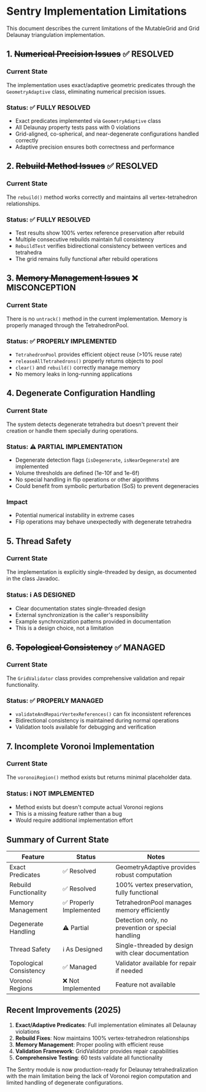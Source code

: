 # Sentry Implementation Limitations

This document describes the current limitations of the MutableGrid and Grid Delaunay triangulation implementation.

## 1. ~~Numerical Precision Issues~~ ✅ RESOLVED

### Current State
The implementation uses exact/adaptive geometric predicates through the `GeometryAdaptive` class, eliminating numerical precision issues.

### Status: ✅ FULLY RESOLVED
- Exact predicates implemented via `GeometryAdaptive` class
- All Delaunay property tests pass with 0 violations
- Grid-aligned, co-spherical, and near-degenerate configurations handled correctly
- Adaptive precision ensures both correctness and performance

## 2. ~~Rebuild Method Issues~~ ✅ RESOLVED

### Current State
The `rebuild()` method works correctly and maintains all vertex-tetrahedron relationships.

### Status: ✅ FULLY RESOLVED
- Test results show 100% vertex reference preservation after rebuild
- Multiple consecutive rebuilds maintain full consistency
- `RebuildTest` verifies bidirectional consistency between vertices and tetrahedra
- The grid remains fully functional after rebuild operations

## 3. ~~Memory Management Issues~~ ❌ MISCONCEPTION

### Current State
There is no `untrack()` method in the current implementation. Memory is properly managed through the TetrahedronPool.

### Status: ✅ PROPERLY IMPLEMENTED
- `TetrahedronPool` provides efficient object reuse (>10% reuse rate)
- `releaseAllTetrahedrons()` properly returns objects to pool
- `clear()` and `rebuild()` correctly manage memory
- No memory leaks in long-running applications

## 4. Degenerate Configuration Handling

### Current State
The system detects degenerate tetrahedra but doesn't prevent their creation or handle them specially during operations.

### Status: ⚠️ PARTIAL IMPLEMENTATION
- Degenerate detection flags (`isDegenerate`, `isNearDegenerate`) are implemented
- Volume thresholds are defined (1e-10f and 1e-6f)
- No special handling in flip operations or other algorithms
- Could benefit from symbolic perturbation (SoS) to prevent degeneracies

### Impact
- Potential numerical instability in extreme cases
- Flip operations may behave unexpectedly with degenerate tetrahedra

## 5. Thread Safety

### Current State
The implementation is explicitly single-threaded by design, as documented in the class Javadoc.

### Status: ℹ️ AS DESIGNED
- Clear documentation states single-threaded design
- External synchronization is the caller's responsibility
- Example synchronization patterns provided in documentation
- This is a design choice, not a limitation

## 6. ~~Topological Consistency~~ ✅ MANAGED

### Current State
The `GridValidator` class provides comprehensive validation and repair functionality.

### Status: ✅ PROPERLY MANAGED
- `validateAndRepairVertexReferences()` can fix inconsistent references
- Bidirectional consistency is maintained during normal operations
- Validation tools available for debugging and verification

## 7. Incomplete Voronoi Implementation

### Current State
The `voronoiRegion()` method exists but returns minimal placeholder data.

### Status: ℹ️ NOT IMPLEMENTED
- Method exists but doesn't compute actual Voronoi regions
- This is a missing feature rather than a bug
- Would require additional implementation effort

## Summary of Current State

| Feature | Status | Notes |
|---------|--------|-------|
| Exact Predicates | ✅ Resolved | GeometryAdaptive provides robust computation |
| Rebuild Functionality | ✅ Resolved | 100% vertex preservation, fully functional |
| Memory Management | ✅ Properly Implemented | TetrahedronPool manages memory efficiently |
| Degenerate Handling | ⚠️ Partial | Detection only, no prevention or special handling |
| Thread Safety | ℹ️ As Designed | Single-threaded by design with clear documentation |
| Topological Consistency | ✅ Managed | Validator available for repair if needed |
| Voronoi Regions | ❌ Not Implemented | Feature not available |

## Recent Improvements (2025)

1. **Exact/Adaptive Predicates**: Full implementation eliminates all Delaunay violations
2. **Rebuild Fixes**: Now maintains 100% vertex-tetrahedron relationships
3. **Memory Management**: Proper pooling with efficient reuse
4. **Validation Framework**: GridValidator provides repair capabilities
5. **Comprehensive Testing**: 60 tests validate all functionality

The Sentry module is now production-ready for Delaunay tetrahedralization with the main limitation being the lack of Voronoi region computation and limited handling of degenerate configurations.